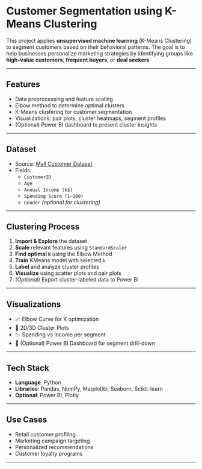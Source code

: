

#  Customer Segmentation using K-Means Clustering

This project applies **unsupervised machine learning** (K-Means Clustering) to segment customers based on their behavioral patterns. The goal is to help businesses personalize marketing strategies by identifying groups like **high-value customers**, **frequent buyers**, or **deal seekers**.

---

##  Features

- Data preprocessing and feature scaling  
- Elbow method to determine optimal clusters  
- K-Means clustering for customer segmentation  
- Visualizations: pair plots, cluster heatmaps, segment profiles  
- (Optional) Power BI dashboard to present cluster insights

---

##  Dataset

- Source: [Mall Customer Dataset](https://www.kaggle.com/vjchoudhary7/customer-segmentation-tutorial)
- Fields:
  - `CustomerID`
  - `Age`
  - `Annual Income (k$)`
  - `Spending Score (1–100)`
  - `Gender` *(optional for clustering)*

---

##  Clustering Process

1. **Import & Explore** the dataset  
2. **Scale** relevant features using `StandardScaler`  
3. **Find optimal `k`** using the Elbow Method  
4. **Train** KMeans model with selected `k`  
5. **Label** and analyze cluster profiles  
6. **Visualize** using scatter plots and pair plots  
7. *(Optional)* Export cluster-labeled data to Power BI

---

##  Visualizations

- 📈 Elbow Curve for K optimization  
- 🧩 2D/3D Cluster Plots  
- 📉 Spending vs Income per segment  
- 🧠 (Optional) Power BI Dashboard for segment drill-down

---

##  Tech Stack

- **Language**: Python  
- **Libraries**: Pandas, NumPy, Matplotlib, Seaborn, Scikit-learn  
- **Optional**: Power BI, Plotly

---

##  Use Cases

- Retail customer profiling  
- Marketing campaign targeting  
- Personalized recommendations  
- Customer loyalty programs

---


